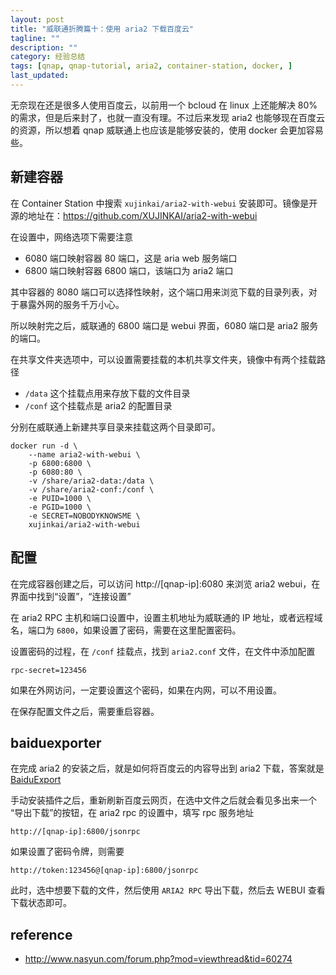 ```yaml
---
layout: post
title: "威联通折腾篇十：使用 aria2 下载百度云"
tagline: ""
description: ""
category: 经验总结
tags: [qnap, qnap-tutorial, aria2, container-station, docker, ]
last_updated:
---
```


无奈现在还是很多人使用百度云，以前用一个 bcloud 在 linux 上还能解决 80% 的需求，但是后来封了，也就一直没有理。不过后来发现 aria2 也能够现在百度云的资源，所以想着 qnap 威联通上也应该是能够安装的，使用 docker 会更加容易些。

## 新建容器
在 Container Station 中搜索 `xujinkai/aria2-with-webui` 安装即可。镜像是开源的地址在：<https://github.com/XUJINKAI/aria2-with-webui>

在设置中，网络选项下需要注意

- 6080 端口映射容器 80 端口，这是 aria web 服务端口
- 6800 端口映射容器 6800 端口，该端口为 aria2 端口

其中容器的 8080 端口可以选择性映射，这个端口用来浏览下载的目录列表，对于暴露外网的服务千万小心。

所以映射完之后，威联通的 6800 端口是 webui 界面，6080 端口是 aria2 服务的端口。

在共享文件夹选项中，可以设置需要挂载的本机共享文件夹，镜像中有两个挂载路径

- `/data` 这个挂载点用来存放下载的文件目录
- `/conf` 这个挂载点是 aria2 的配置目录

分别在威联通上新建共享目录来挂载这两个目录即可。

    docker run -d \
        --name aria2-with-webui \
        -p 6800:6800 \
        -p 6080:80 \
        -v /share/aria2-data:/data \
        -v /share/aria2-conf:/conf \
        -e PUID=1000 \
        -e PGID=1000 \
        -e SECRET=NOBODYKNOWSME \
        xujinkai/aria2-with-webui


## 配置
在完成容器创建之后，可以访问 http://[qnap-ip]:6080 来浏览 aria2 webui，在界面中找到“设置”，“连接设置”

在 aria2 RPC 主机和端口设置中，设置主机地址为威联通的 IP 地址，或者远程域名，端口为 `6800`，如果设置了密码，需要在这里配置密码。

设置密码的过程，在 `/conf` 挂载点，找到 `aria2.conf` 文件，在文件中添加配置

    rpc-secret=123456

如果在外网访问，一定要设置这个密码，如果在内网，可以不用设置。

在保存配置文件之后，需要重启容器。

## baiduexporter
在完成 aria2 的安装之后，就是如何将百度云的内容导出到 aria2 下载，答案就是 [BaiduExport](https://github.com/acgotaku/BaiduExporter)

手动安装插件之后，重新刷新百度云网页，在选中文件之后就会看见多出来一个 “导出下载”的按钮，在 aria2 rpc 的设置中，填写 rpc 服务地址

    http://[qnap-ip]:6800/jsonrpc

如果设置了密码令牌，则需要

    http://token:123456@[qnap-ip]:6800/jsonrpc

此时，选中想要下载的文件，然后使用 `ARIA2 RPC` 导出下载，然后去 WEBUI 查看下载状态即可。

## reference

- http://www.nasyun.com/forum.php?mod=viewthread&tid=60274
